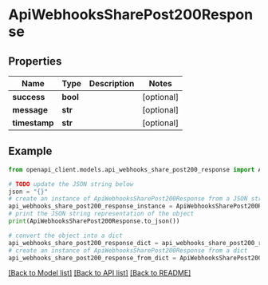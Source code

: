# ApiWebhooksSharePost200Response


## Properties

Name | Type | Description | Notes
------------ | ------------- | ------------- | -------------
**success** | **bool** |  | [optional] 
**message** | **str** |  | [optional] 
**timestamp** | **str** |  | [optional] 

## Example

```python
from openapi_client.models.api_webhooks_share_post200_response import ApiWebhooksSharePost200Response

# TODO update the JSON string below
json = "{}"
# create an instance of ApiWebhooksSharePost200Response from a JSON string
api_webhooks_share_post200_response_instance = ApiWebhooksSharePost200Response.from_json(json)
# print the JSON string representation of the object
print(ApiWebhooksSharePost200Response.to_json())

# convert the object into a dict
api_webhooks_share_post200_response_dict = api_webhooks_share_post200_response_instance.to_dict()
# create an instance of ApiWebhooksSharePost200Response from a dict
api_webhooks_share_post200_response_from_dict = ApiWebhooksSharePost200Response.from_dict(api_webhooks_share_post200_response_dict)
```
[[Back to Model list]](../README.md#documentation-for-models) [[Back to API list]](../README.md#documentation-for-api-endpoints) [[Back to README]](../README.md)


